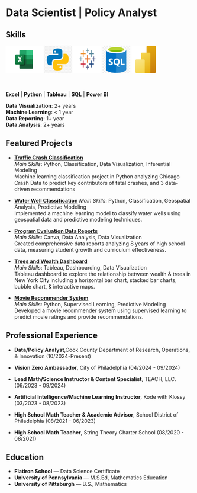 # Data Scientist | Policy Analyst

## Skills

<img src="/images/excel_icon.png" style="width: 100px; height: 75px;" />  <img src="/images/python_icon.png" style="width: 75px; height: 75px;" />  <img src="/images/tableau_icon.png" style="width: 75px; height: 75px;" />  <img src="/images/sql_icon.png" style="width: 75px; height: 75px;" />  <img src="/images/power-bi-icon.png" style="width: 75px; height: 75px;" />

<br>

**Excel**  |  **Python** | **Tableau** | **SQL**  | **Power BI** 

**Data Visualization**: 2+ years  
**Machine Learning**: < 1 year  
**Data Reporting**: 1+ year  
**Data Analysis**: 2+ years

## Featured Projects

- [**Traffic Crash Classification**](https://github.com/ckucewicz/traffic_crash_prediction)  
  *Main Skills*: Python, Classification, Data Visualization, Inferential Modeling  
  Machine learning classification project in Python analyzing Chicago Crash Data to predict key contributors of fatal crashes, and 3 data-driven recommendations

- [**Water Well Classification**](https://github.com/ckucewicz/water_well_classification)
  *Main Skills*: Python, Classification, Geospatial Analysis, Predictive Modeling  
  Implemented a machine learning model to classify water wells using geospatial data and predictive modeling techniques.

- [**Program Evaluation Data Reports**](https://www.canva.com/design/DAGPAFaaptU/BjIkCCie1uVsM7v-BKOd9g/view?utm_content=DAGPAFaaptU&utm_campaign=designshare&utm_medium=link2&utm_source=uniquelinks&utlId=h9f595e1537)  
  *Main Skills*: Canva, Data Analysis, Data Visualization  
  Created comprehensive data reports analyzing 8 years of high school data, measuring student growth and curriculum effectiveness.

- [**Trees and Wealth Dashboard**](https://public.tableau.com/views/WealthTreesinNYC/Dashboard1?:language=en-US&:sid=&:redirect=auth&:display_count=n&:origin=viz_share_link)  
  *Main Skills*: Tableau, Dashboarding, Data Visualization  
  Tableau dashboard to explore the relationship between wealth & trees in New York City including a horizontal bar chart, stacked bar charts, bubble chart, & interactive maps.

- [**Movie Recommender System**](https://github.com/ckucewicz/movie_recommendation_system)  
  *Main Skills*: Python, Supervised Learning, Predictive Modeling  
  Developed a movie recommender system using supervised learning to predict movie ratings and provide recommendations.

## Professional Experience

- **Data/Policy Analyst**,Cook County Department of Research, Operations, & Innovation (10/2024-Present)  
  
- **Vision Zero Ambassador**, City of Philadelphia (04/2024 - 09/2024)  

- **Lead Math/Science Instructor & Content Specialist**, TEACH, LLC. (09/2023 - 09/2024)  
 
- **Artificial Intelligence/Machine Learning Instructor**, Kode with Klossy (03/2023 - 08/2023)  

- **High School Math Teacher & Academic Advisor**, School District of Philadelphia (08/2021 - 06/2023)
  
- **High School Math Teacher**, String Theory Charter School (08/2020 - 08/2021)  
  
## Education

- **Flatiron School** — Data Science Certificate  
- **University of Pennsylvania** — M.S.Ed, Mathematics Education  
- **University of Pittsburgh** — B.S., Mathematics  
